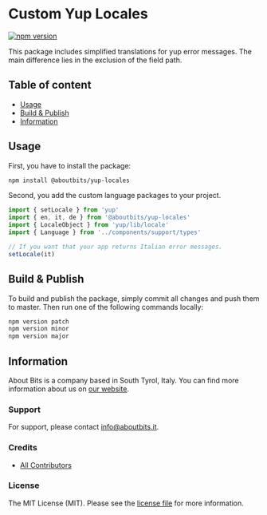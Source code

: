 Custom Yup Locales
====================

[![npm version](https://badge.fury.io/js/%40aboutbits%2Fyup-locales.svg)](https://badge.fury.io/js/%40aboutbits%2Fyup-locales)

This package includes simplified translations for yup error messages. The main difference lies in the exclusion of the field path.

## Table of content

- [Usage](#usage)
- [Build & Publish](#build--publish)
- [Information](#information)

## Usage

First, you have to install the package:

```bash
npm install @aboutbits/yup-locales
```

Second, you add the custom language packages to your project.

```js
import { setLocale } from 'yup'
import { en, it, de } from '@aboutbits/yup-locales'
import { LocaleObject } from 'yup/lib/locale'
import { Language } from '../components/support/types'

// If you want that your app returns Italian error messages.
setLocale(it)
```

## Build & Publish

To build and publish the package, simply commit all changes and push them to master. Then run one of the following commands locally:

```bash
npm version patch
npm version minor
npm version major
```

## Information

About Bits is a company based in South Tyrol, Italy. You can find more information about us on [our website](https://aboutbits.it).

### Support

For support, please contact [info@aboutbits.it](mailto:info@aboutbits.it).

### Credits

- [All Contributors](../../contributors)

### License

The MIT License (MIT). Please see the [license file](LICENSE.md) for more information.
